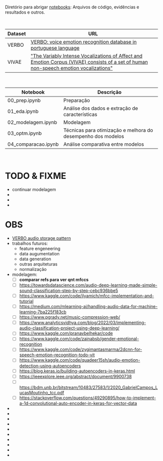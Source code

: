 Diretório para abrigar [notebooks](notebooks/): Arquivos de código, evidências e resultados e outros.

<br>

Dataset | URL
------- | ---
VERBO   | [VERBO: voice emotion recognition database in portuguese language](https://github.com/jrtorresneto/VERBO-emotional-speech-dataset)
VIVAE   | ["The Variably Intense Vocalizations of Affect and Emotion Corpus (VIVAE) consists of a set of human non-speech emotion vocalizations"](https://zenodo.org/record/4066235#.Y08sYiVv9hE)

<br>

Notebook              | Descrição
--------------------- | ---------
00_prep.ipynb         | Preparação
01_eda.ipynb          | Análise dos dados e extração de características 
02_modelagem.ipynb    | Modelagem
03_optm.ipynb         | Técnicas para otimização e melhora do desempenho dos modelos
04_comparacao.ipynb   | Análise comparativa entre modelos

<br>

# TODO & FIXME

- continuar modelagem
- 
- 
- 

# OBS

- [VERBO audio storage pattern](https://thescipub.com/pdf/jcssp.2018.1420.1430.pdf)
- trabalhos futuros:
    - feature engeneering
    - data augumentation
    - data generation
    - outras arquiteturas
    - normalização
-  modelagem:
    - [ ] **comparar refs para ver qnt mfccs**
    - [ ] https://towardsdatascience.com/audio-deep-learning-made-simple-sound-classification-step-by-step-cebc936bbe5
    - [ ] https://www.kaggle.com/code/ilyamich/mfcc-implementation-and-tutorial
    - [ ] https://medium.com/mlearning-ai/handling-audio-data-for-machine-learning-7ba225f183cb
    - [ ] https://www.pgrady.net/music-compression-web/
    - [ ] https://www.analyticsvidhya.com/blog/2022/03/implementing-audio-classification-project-using-deep-learning/
    - [ ] https://www.kaggle.com/pranavbelhekar/code
    - [ ] https://www.kaggle.com/code/zainabsb/gender-emotional-recognition
    - [ ] https://www.kaggle.com/code/zygimantasmarma/2dcnn-for-speech-emotion-recognition-todo-vit
    - [ ] https://www.kaggle.com/code/quadeer15sh/audio-emotion-detection-using-autoencoders
    - [ ] https://blog.keras.io/building-autoencoders-in-keras.html
    - [ ] https://ieeexplore.ieee.org/abstract/document/9900738
    - [ ] https://bdm.unb.br/bitstream/10483/27583/1/2020_GabrielCampos_LucasMoutinho_tcc.pdf
    - [ ] https://stackoverflow.com/questions/49290895/how-to-implement-a-1d-convolutional-auto-encoder-in-keras-for-vector-data
- 
- 
- 
- 
- 
- 
- 
- 
- 
- 
